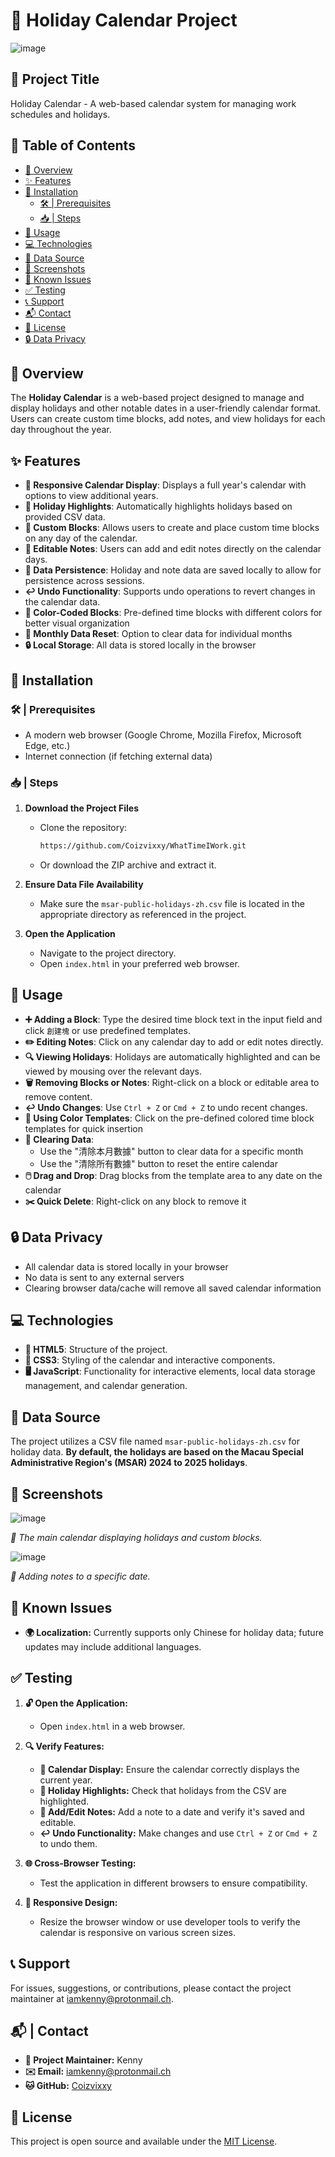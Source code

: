 # 📅 Holiday Calendar Project
![image](https://cdn.discordapp.com/attachments/1297886322807148655/1298903250195578952/1101729741073_.pic.png?ex=671b416b&is=6719efeb&hm=8a477fe40c61be57fccbcec42448530044661e77036985556229aca022af39b0&)

## 📌 Project Title
Holiday Calendar - A web-based calendar system for managing work schedules and holidays.

## 📜 Table of Contents
<!-- TOC start (generated with https://github.com/derlin/bitdowntoc) -->

- [📖 Overview](#-overview)
- [✨ Features](#-features)
- [🔧 Installation](#-installation)
   * [🛠️ | Prerequisites](#-prerequisites)
   * [📥 | Steps](#-steps)
- [🚀 Usage](#-usage)
- [💻 Technologies](#-technologies)
- [📂 Data Source](#-data-source)
- [📸 Screenshots](#-screenshots)
- [🐞 Known Issues](#-known-issues)
- [✅ Testing](#-testing)
- [📞 Support](#-support)
- [📬 Contact](#-contact)
- [📄 License](#-license)
- [🔒 Data Privacy](#-data-privacy)

<!-- TOC end -->


<!-- TOC --><a name="-overview"></a>
## 📖 Overview

The **Holiday Calendar** is a web-based project designed to manage and display holidays and other notable dates in a user-friendly calendar format. Users can create custom time blocks, add notes, and view holidays for each day throughout the year.

<!-- TOC --><a name="-features"></a>
## ✨ Features

- **📅 Responsive Calendar Display**: Displays a full year's calendar with options to view additional years.
- **🌟 Holiday Highlights**: Automatically highlights holidays based on provided CSV data.
- **🧱 Custom Blocks**: Allows users to create and place custom time blocks on any day of the calendar.
- **📝 Editable Notes**: Users can add and edit notes directly on the calendar days.
- **💾 Data Persistence**: Holiday and note data are saved locally to allow for persistence across sessions.
- **↩️ Undo Functionality**: Supports undo operations to revert changes in the calendar data.
- **🎨 Color-Coded Blocks**: Pre-defined time blocks with different colors for better visual organization
- **🔄 Monthly Data Reset**: Option to clear data for individual months
- **🔒 Local Storage**: All data is stored locally in the browser

<!-- TOC --><a name="-installation"></a>
## 🔧 Installation

<!-- TOC --><a name="-prerequisites"></a>
### 🛠️ | Prerequisites

- A modern web browser (Google Chrome, Mozilla Firefox, Microsoft Edge, etc.)
- Internet connection (if fetching external data)

<!-- TOC --><a name="-steps"></a>
### 📥 | Steps

1. **Download the Project Files**
   - Clone the repository:
     ```bash
     https://github.com/Coizvixxy/WhatTimeIWork.git
     ```
   - Or download the ZIP archive and extract it.

2. **Ensure Data File Availability**
   - Make sure the `msar-public-holidays-zh.csv` file is located in the appropriate directory as referenced in the project.

3. **Open the Application**
   - Navigate to the project directory.
   - Open `index.html` in your preferred web browser.

<!-- TOC --><a name="-usage"></a>
## 🚀 Usage

- **➕ Adding a Block**: Type the desired time block text in the input field and click `創建塊` or use predefined templates.
- **✏️ Editing Notes**: Click on any calendar day to add or edit notes directly.
- **🔍 Viewing Holidays**: Holidays are automatically highlighted and can be viewed by mousing over the relevant days.
- **🗑️ Removing Blocks or Notes**: Right-click on a block or editable area to remove content.
- **↩️ Undo Changes**: Use `Ctrl + Z` or `Cmd + Z` to undo recent changes.
- **🎨 Using Color Templates**: Click on the pre-defined colored time block templates for quick insertion
- **🔄 Clearing Data**: 
  - Use the "清除本月數據" button to clear data for a specific month
  - Use the "清除所有數據" button to reset the entire calendar
- **🖱️ Drag and Drop**: Drag blocks from the template area to any date on the calendar
- **✂️ Quick Delete**: Right-click on any block to remove it

## 🔒 Data Privacy

- All calendar data is stored locally in your browser
- No data is sent to any external servers
- Clearing browser data/cache will remove all saved calendar information

<!-- TOC --><a name="-technologies"></a>
## 💻 Technologies

- **📄 HTML5**: Structure of the project.
- **🎨 CSS3**: Styling of the calendar and interactive components.
- **🖥️ JavaScript**: Functionality for interactive elements, local data storage management, and calendar generation.

<!-- TOC --><a name="-data-source"></a>
## 📂 Data Source

The project utilizes a CSV file named `msar-public-holidays-zh.csv` for holiday data. **By default, the holidays are based on the Macau Special Administrative Region's (MSAR) 2024 to 2025 holidays**.

<!-- TOC --><a name="-screenshots"></a>
## 📸 Screenshots

![image](https://cdn.discordapp.com/attachments/1297886322807148655/1298891848751910952/s1.png?ex=671b36cc&is=6719e54c&hm=21d3f10e5eed2e6b890d44405e4cf0cabd740241b3d120e974eaa50cee4f872a&)


*📅 The main calendar displaying holidays and custom blocks.*

![image](https://cdn.discordapp.com/attachments/1297886322807148655/1298891849230192720/s2.png?ex=671b36cd&is=6719e54d&hm=305604a82fb47b7f5e56d51e72c3c5e94bd1a2327492a377be824c29df979e4f&)

 
*📝 Adding notes to a specific date.*


<!-- TOC --><a name="-known-issues"></a>
## 🐞 Known Issues

- **🌍 Localization:** Currently supports only Chinese for holiday data; future updates may include additional languages.


<!-- TOC --><a name="-testing"></a>
## ✅ Testing

1. **🔓 Open the Application:**
   - Open `index.html` in a web browser.

2. **🔍 Verify Features:**
   - **📅 Calendar Display:** Ensure the calendar correctly displays the current year.
   - **🌟 Holiday Highlights:** Check that holidays from the CSV are highlighted.
   - **📝 Add/Edit Notes:** Add a note to a date and verify it's saved and editable.
   - **↩️ Undo Functionality:** Make changes and use `Ctrl + Z` or `Cmd + Z` to undo them.

3. **🌐 Cross-Browser Testing:**
   - Test the application in different browsers to ensure compatibility.

4. **📱 Responsive Design:**
   - Resize the browser window or use developer tools to verify the calendar is responsive on various screen sizes.


<!-- TOC --><a name="-support"></a>
## 📞 Support

For issues, suggestions, or contributions, please contact the project maintainer at [iamkenny@protonmail.ch](mailto:iamkenny@protonmail.ch).

<!-- TOC --><a name="-contact"></a>
## 📬 | Contact

- **👤 Project Maintainer:** Kenny
- **✉️ Email:** [iamkenny@protonmail.ch](mailto:iamkenny@protonmail.ch)
- **🐱 GitHub:** [Coizvixxy](https://github.com/coizvixxy)

<!-- TOC --><a name="-license"></a>
## 📄 License

This project is open source and available under the [MIT License](LICENSE.md).
